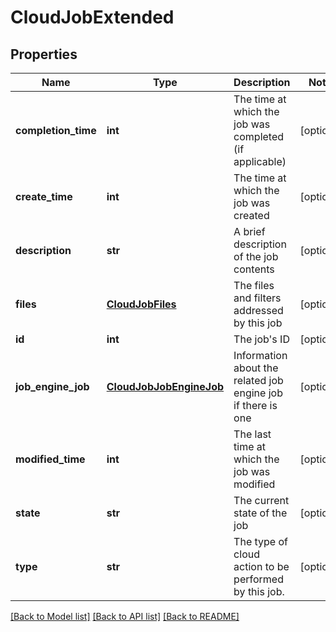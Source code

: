 # CloudJobExtended

## Properties
Name | Type | Description | Notes
------------ | ------------- | ------------- | -------------
**completion_time** | **int** | The time at which the job was completed (if applicable) | [optional] 
**create_time** | **int** | The time at which the job was created | [optional] 
**description** | **str** | A brief description of the job contents | [optional] 
**files** | [**CloudJobFiles**](CloudJobFiles.md) | The files and filters addressed by this job | [optional] 
**id** | **int** | The job&#39;s ID | [optional] 
**job_engine_job** | [**CloudJobJobEngineJob**](CloudJobJobEngineJob.md) | Information about the related job engine job if there is one | [optional] 
**modified_time** | **int** | The last time at which the job was modified | [optional] 
**state** | **str** | The current state of the job | [optional] 
**type** | **str** | The type of cloud action to be performed by this job. | [optional] 

[[Back to Model list]](../README.md#documentation-for-models) [[Back to API list]](../README.md#documentation-for-api-endpoints) [[Back to README]](../README.md)


